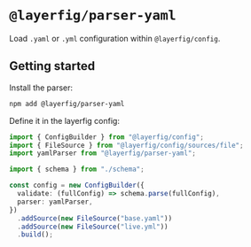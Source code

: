 # `@layerfig/parser-yaml`

Load `.yaml` or `.yml` configuration within `@layerfig/config`.

## Getting started

Install the parser:

```bash
npm add @layerfig/parser-yaml
```

Define it in the layerfig config:

```ts
import { ConfigBuilder } from "@layerfig/config";
import { FileSource } from "@layerfig/config/sources/file";
import yamlParser from "@layerfig/parser-yaml";

import { schema } from "./schema";

const config = new ConfigBuilder({
  validate: (fullConfig) => schema.parse(fullConfig),
  parser: yamlParser,
})
  .addSource(new FileSource("base.yaml"))
  .addSource(new FileSource("live.yml"))
  .build();
```
